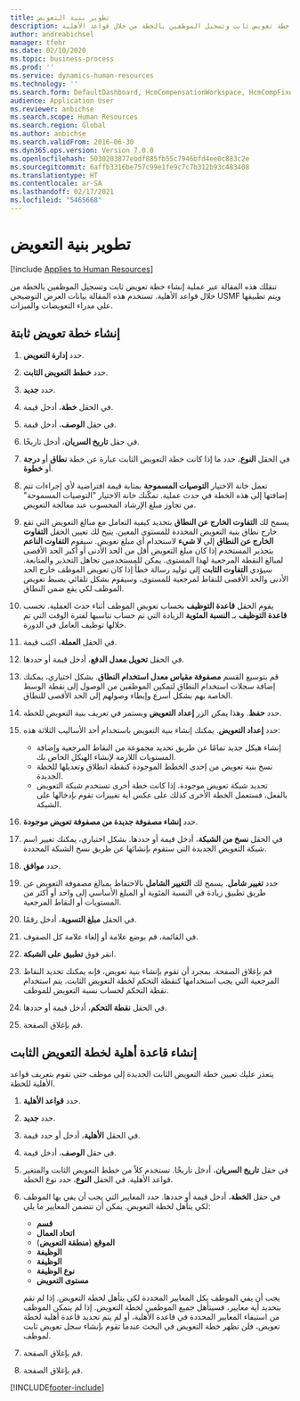 ```yaml
---
title: تطوير بنية التعويض
description: تنقلك هذه المقالة عبر عملية إنشاء خطة تعويض ثابت وتسجيل الموظفين بالخطة من خلال قواعد الأهلية.
author: andreabichsel
manager: tfehr
ms.date: 02/10/2020
ms.topic: business-process
ms.prod: ''
ms.service: dynamics-human-resources
ms.technology: ''
ms.search.form: DefaultDashboard, HcmCompensationWorkspace, HcmCompFixedPlansPart, HRMCompFixedPlanTable, HRMCompCreateGridDialog, HRCCompGridView, HRMCompEligibility,  HRCCompGrid
audience: Application User
ms.reviewer: anbichse
ms.search.scope: Human Resources
ms.search.region: Global
ms.author: anbichse
ms.search.validFrom: 2016-06-30
ms.dyn365.ops.version: Version 7.0.0
ms.openlocfilehash: 5030203877ebdf885fb55c7946bfd4ee0c883c2e
ms.sourcegitcommit: 6affb3316be757c99e1fe9c7c7b312b93c483408
ms.translationtype: HT
ms.contentlocale: ar-SA
ms.lasthandoff: 02/17/2021
ms.locfileid: "5465668"
---
```

# <a name="develop-a-compensation-structure"></a>تطوير بنية التعويض

[!include [Applies to Human Resources](../includes/applies-to-hr.md)]

تنقلك هذه المقالة عبر عملية إنشاء خطة تعويض ثابت وتسجيل الموظفين بالخطة من خلال قواعد الأهلية. تستخدم هذه المقالة بيانات العرض التوضيحي USMF ويتم تطبيقها على مدراء التعويضات والميزات.

## <a name="create-a-fixed-compensation-plan"></a>إنشاء خطة تعويض ثابتة

1. حدد **إدارة التعويض**.

2. حدد **خطط التعويض الثابت**.

3. حدد **جديد**.

4. في الحقل **خطة**، أدخل قيمة.

5. في حقل **الوصف**، أدخل قيمة.

6. في حقل **تاريخ السريان**، أدخل تاريخًا.

7. في الحقل **النوع**، حدد ما إذا كانت خطة التعويض الثابت عبارة عن خطة **نطاق** أو **درجة** أو **خطوة**.

8. تعمل خانة الاختيار **التوصيات المسموحة** بمثابة قيمة افتراضية لأي إجراءات تتم إضافتها إلى هذه الخطة في حدث عملية. تمكّنك خانة الاختيار "التوصيات المسموحة" من تجاوز مبلغ الإرشاد المحسوب عند معالجة التعويض.

9. يسمح لك **التفاوت الخارج عن النطاق** بتحديد كيفية التعامل مع مبالغ التعويض التي تقع خارج نطاق بنية التعويض المحددة للمستوى المعين. يتيح لك تعيين الحقل **‏‫التفاوت الخارج عن النطاق‬** إلى **لا شيء** لاستخدام أي مبلغ تعويض. سيقوم **التفاوت الناعم** بتحذير المستخدم إذا كان مبلغ التعويض أقل من الحد الأدنى أو أكبر الحد الأقصى لمبالغ النقطة المرجعية لهذا المستوى. يمكن للمستخدمين تجاهل التحذير والمتابعة. سيؤدي **التفاوت الثابت** إلى توليد رسالة خطأ إذا كان تعويض الموظف خارج الحد الأدنى والحد الأقصى للنقاط لمرجعية للمستوى، وسيقوم بشكل تلقائي بضبط تعويض الموظف لكي يقع ضمن النطاق.

10. يقوم الحقل **قاعدة التوظيف** بحساب تعويض الموظف أثناء حدث العملية. تحسب **قاعدة التوظيف** بـ **النسبة المئوية** الزيادة التي تم حساب تناسبها لفترة الوقت التي تم خلالها توظيف العامل في الدورة.

11. في الحقل **العملة**، اكتب قيمة.

12. في الحقل **تحويل معدل الدفع**، أدخل قيمة أو حددها.

13. قم بتوسيع القسم **مصفوفة مقياس معدل استخدام النطاق**. بشكل اختياري، يمكنك إضافة سجلات استخدام النطاق لتمكين الموظفين من الوصول إلى نقطة الوسط الخاصة بهم بشكل أسرع وإبطاء وصولهم إلى الحد الأقصى للنطاق.

14. حدد **حفظ**. وهذا يمكن الزر **إعداد التعويض** ويستمر في تعريف بنية التعويض للخطة.

15. حدد **إعداد التعويض**. يمكنك إنشاء بنية التعويض باستخدام أحد الأساليب الثلاثة هذه:

    - إنشاء هيكل جديد تمامًا عن طريق تحديد مجموعة من النقاط المرجعية وإضافة المستويات اللازمة لإنشاء الهيكل الخاص بك.
    - نسخ بنية تعويض من إحدى الخطط الموجودة كنقطة انطلاق وتعديلها للخطة الجديدة.
    - تحديد شبكة تعويض موجودة. إذا كانت خطة أخرى تستخدم شبكة التعويض بالفعل، فستعمل الخطة الأخرى كذلك على عكس أية تغييرات تقوم بإدخالها على الشبكة.

16. حدد **إنشاء مصفوفة جديدة من مصفوفة تعويض موجودة**.

17. في الحقل **نسخ من الشبكة**، أدخل قيمة أو حددها. بشكل اختياري، يمكنك تغيير اسم شبكة التعويض الجديدة التي ستقوم بإنشائها عن طريق نسخ الشبكة المحددة.

18. حدد **موافق**.

19. حدد **تغيير شامل**. يسمح لك **التغيير الشامل** بالاحتفاظ بمبالغ مصفوفة التعويض عن طريق تطبيق زيادة في النسبة المئوية أو المبلغ الأساسي إلى واحد أو أكثر من المستويات أو النقاط المرجعية.

20. في الحقل **مبلغ التسوية**، أدخل رقمًا.

21. في القائمة، قم بوضع علامة أو إلغاء علامة كل الصفوف.

22. انقر فوق **تطبيق على الشبكة**.

23. قم بإغلاق الصفحة. بمجرد أن تقوم بإنشاء بنية تعويض، فإنه يمكنك تحديد النقاط المرجعية التي يجب استخدامها كنقطة التحكم لخطة التعويض الثابت. يتم استخدام نقطة التحكم لحساب نسبة التعويض للموظف.

24. في الحقل **نقطة التحكم**، أدخل قيمة أو حددها.

25. قم بإغلاق الصفحة.

## <a name="create-an-eligibility-rule-for-the-fixed-compensation-plan"></a>إنشاء قاعدة أهلية لخطة التعويض الثابت

يتعذر عليك تعيين خطة التعويض الثابت الجديدة إلى موظف حتى تقوم بتعريف قواعد الأهلية للخطة.  

1. حدد **قواعد الأهلية**.

2. حدد **جديد**.

3. في الحقل **الأهلية**، أدخل أو حدد قيمة.

4. في حقل **الوصف**، أدخل قيمة.

5. في حقل **تاريخ السريان**، أدخل تاريخًا. تستخدم كلاً من خطط التعويض الثابت والمتغير قواعد الأهلية. في الحقل **النوع**، حدد نوع الخطة.

6. في حقل **الخطة**، أدخل قيمة أو حددها. حدد المعايير التي يجب أن يفي بها الموظف لكي يتأهل لخطة التعويض. يمكن أن تتضمن المعايير ما يلي:

    - **قسم**
    - **اتحاد العمال**
    - **الموقع** (**منطقة التعويض**)
    - **الوظيفة**
    - **الوظيفة**
    - **نوع الوظيفة**
    - **مستوى التعويض**
    
    يجب أن يفي الموظف بكل المعايير المحددة لكي يتأهل لخطة التعويض. إذا لم تقم بتحديد أية معايير، فسيتأهل جميع الموظفين لخطة التعويض. إذا لم يتمكن الموظف من استيفاء المعايير المحددة في قاعدة الأهلية، أو لم يتم تحديد قاعدة أهلية لخطة تعويض، فلن تظهر خطة التعويض في البحث عندما تقوم بإنشاء سجل تعويض ثابت لموظف.

7. قم بإغلاق الصفحة.

8. قم بإغلاق الصفحة.



[!INCLUDE[footer-include](../includes/footer-banner.md)]